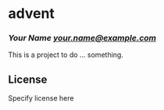 # advent
### _Your Name <your.name@example.com>_

This is a project to do ... something.

## License

Specify license here

